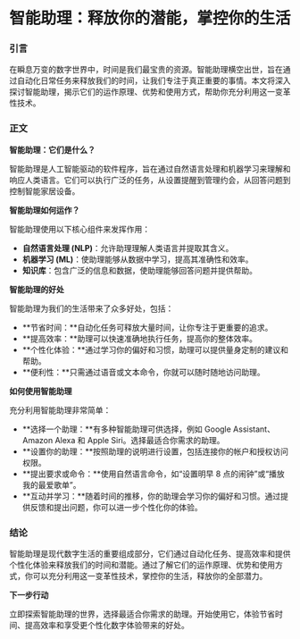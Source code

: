 # 智能助理：释放你的潜能，掌控你的生活

### 引言

在瞬息万变的数字世界中，时间是我们最宝贵的资源。智能助理横空出世，旨在通过自动化日常任务来释放我们的时间，让我们专注于真正重要的事情。本文将深入探讨智能助理，揭示它们的运作原理、优势和使用方式，帮助你充分利用这一变革性技术。

### 正文

**智能助理：它们是什么？**

智能助理是人工智能驱动的软件程序，旨在通过自然语言处理和机器学习来理解和响应人类语言。它们可以执行广泛的任务，从设置提醒到管理约会，从回答问题到控制智能家居设备。

**智能助理如何运作？**

智能助理使用以下核心组件来发挥作用：

* **自然语言处理 (NLP)**：允许助理理解人类语言并提取其含义。
* **机器学习 (ML)**：使助理能够从数据中学习，提高其准确性和效率。
* **知识库**：包含广泛的信息和数据，使助理能够回答问题并提供帮助。

**智能助理的好处**

智能助理为我们的生活带来了众多好处，包括：

* **节省时间：**自动化任务可释放大量时间，让你专注于更重要的追求。
* **提高效率：**助理可以快速准确地执行任务，提高你的整体效率。
* **个性化体验：**通过学习你的偏好和习惯，助理可以提供量身定制的建议和帮助。
* **便利性：**只需通过语音或文本命令，你就可以随时随地访问助理。

**如何使用智能助理**

充分利用智能助理非常简单：

* **选择一个助理：**有多种智能助理可供选择，例如 Google Assistant、Amazon Alexa 和 Apple Siri。选择最适合你需求的助理。
* **设置你的助理：**按照助理的说明进行设置，包括连接你的帐户和授权访问权限。
* **提出要求或命令：**使用自然语言命令，如“设置明早 8 点的闹钟”或“播放我的最爱歌单”。
* **互动并学习：**随着时间的推移，你的助理会学习你的偏好和习惯。通过提供反馈和提出问题，你可以进一步个性化你的体验。

### 结论

智能助理是现代数字生活的重要组成部分，它们通过自动化任务、提高效率和提供个性化体验来释放我们的时间和潜能。通过了解它们的运作原理、优势和使用方式，你可以充分利用这一变革性技术，掌控你的生活，释放你的全部潜力。

**下一步行动**

立即探索智能助理的世界，选择最适合你需求的助理。开始使用它，体验节省时间、提高效率和享受更个性化数字体验带来的好处。
